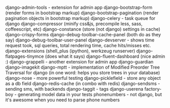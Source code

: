 django-admin-tools - extension for admin app
django-bootstrap-form (render forms in bootstrap markup)
django-bootstrap-pagination (render pagination objects in bootstrap markup)
django-celery - task queue for django
django-compressor (minify css&js, precompile less, sass, coffeescript, etc)
django-constance (store (not django) settings in cache)
django-crispy-forms
django-debug-toolbar-cache-panel (both do as they say)
django-debug-toolbar-user-panel
django-devserver - shows time request took, sql queries, total rendering time, cache hits/misses etc.
django-extensions (shell_plus (ipython), werkzeug runserver)
django-flatpages-tinymce (does what it says)
django-fluent-dashboard (nice admin :)
django-grappelli - another extension for admin app
django-guardian
django-imagekit
django-mptt - implementation of Modified Preorder Tree Traversal for django (in one word: helps you store trees in your database)
django-nose - more powerful testing
django-picklefield - store any object as a db field
django-redis-cache (in combo with redis)
django-sendsms - sending sms, with backends
django-taggit - tags
django-userena
factory-boy - generating model data in your tests
phonenumbers - not django, but it's awesome when you need to parse phone numbers